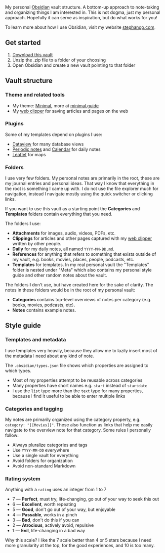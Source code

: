 My personal [Obsidian](https://obsidian.md/) vault structure. A bottom-up approach to note-taking and organizing things I am interested in. This is not dogma, just my personal approach. Hopefully it can serve as inspiration, but do what works for you!

To learn more about how I use Obsidian, visit my website [stephango.com](https://stephango.com/topics/obsidian/).

## Get started

1. [Download this vault](https://github.com/kepano/kepano-obsidian/archive/refs/heads/main.zip)
2. Unzip the .zip file to a folder of your choosing
3. Open Obsidian and create a new vault pointing to that folder

## Vault structure

### Theme and related tools

- My theme: [Minimal](https://github.com/kepano/obsidian-minimal), more at [minimal.guide](https://minimal.guide)
- My [web clipper](https://stephango.com/obsidian-web-clipper) for saving articles and pages on the web

### Plugins

Some of my templates depend on plugins I use:

- [Dataview](https://github.com/blacksmithgu/obsidian-dataview) for many database views
- [Periodic notes](https://github.com/liamcain/obsidian-periodic-notes) and [Calendar](https://github.com/liamcain/obsidian-calendar-plugin) for daily notes
- [Leaflet](https://github.com/javalent/obsidian-leaflet) for maps

### Folders

I use very few folders. My personal notes are primarily in the root, these are my journal entries and personal ideas. That way I know that everything in the root is something I came up with. I do not use the file explorer much for navigation, instead I navigate mostly using the quick switcher or clicking links.

If you want to use this vault as a starting point the **Categories** and **Templates** folders contain everything that you need.

The folders I use:

- **Attachments** for images, audio, videos, PDFs, etc.
- **Clippings** for articles and other pages captured with my [web clipper](https://stephango.com/obsidian-web-clipper) written by other people.
- **Daily** for my daily notes, all named `YYYY-MM-DD.md`.
- **References** for anything that refers to something that exists outside of my vault, e.g. books, movies, places, people, podcasts, etc.
- **Templates** for templates. In my real personal vault the "Templates" folder is nested under "Meta" which also contains my personal style guide and other random notes about the vault.

The folders I don't use, but have created here for the sake of clarity. The notes in these folders would be in the root of my personal vault:

- **Categories** contains top-level overviews of notes per category (e.g. books, movies, podcasts, etc).
- **Notes** contains example notes.

## Style guide
### Templates and metadata

I use templates very heavily, because they allow me to lazily insert most of the metadata I need about any kind of note.

The `.obsidian/types.json` file shows which properties are assigned to which types. 

- Most of my properties attempt to be reusable across categories
- Many properties have short names e.g. `start` instead of `startdate`
- I use the `list` type more than the `text` type for many properties, because I find it useful to be able to enter multiple links

### Categories and tagging

My notes are primarily organized using the category property, e.g. `category: "[[Movies]]"`. These also function as links that help me easily navigate to the overview note for that category. Some rules I personally follow:

- Always pluralize categories and tags
- Use `YYYY-MM-DD` everywhere
- Use a single vault for everything
- Avoid folders for organization
- Avoid non-standard Markdown

### Rating system

Anything with a `rating` uses an integer from 1 to 7

  - 7 — **Perfect**, must try, life-changing, go out of your way to seek this out
  - 6 — **Excellent**, worth repeating
  - 5 — **Good**, don't go out of your way, but enjoyable
  - 4 — **Passable**, works in a pinch
  - 3 — **Bad**, don't do this if you can
  - 2 — **Atrocious**, actively avoid, repulsive
  - 1 — **Evil**, life-changing in a bad way

Why this scale? I like the 7 scale better than 4 or 5 stars because I need more granularity at the top, for the good experiences, and 10 is too many.